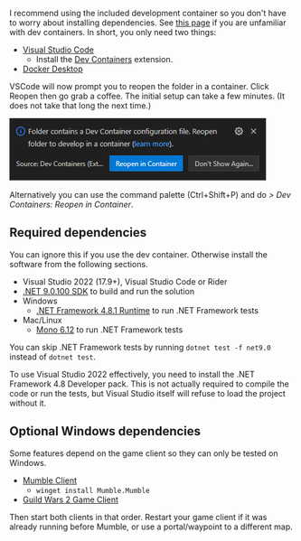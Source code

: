 I recommend using the included development container so you don't have to worry about installing dependencies. See [this page](https://code.visualstudio.com/docs/devcontainers/containers) if you are unfamiliar with dev containers. In short, you only need two things:

- [Visual Studio Code](https://code.visualstudio.com/)
  - Install the [Dev Containers](https://marketplace.visualstudio.com/items?itemName=ms-vscode-remote.remote-containers) extension.
- [Docker Desktop](https://www.docker.com/products/docker-desktop)

VSCode will now prompt you to reopen the folder in a container. Click Reopen then go grab a coffee. The initial setup can take a few minutes. (It does not take that long the next time.)

![Prompt displayed by VSCode](img/dev-container-prompt.png)

Alternatively you can use the command palette (Ctrl+Shift+P) and do _> Dev Containers: Reopen in Container_.

## Required dependencies

You can ignore this if you use the dev container. Otherwise install the software from the following sections.

- Visual Studio 2022 (17.9+), Visual Studio Code or Rider
- [.NET 9.0.100 SDK](https://dotnet.microsoft.com/en-us/download/dotnet/8.0) to build and run the solution
- Windows
  - [.NET Framework 4.8.1 Runtime](https://dotnet.microsoft.com/en-us/download/dotnet-framework/net481) to run .NET Framework tests
- Mac/Linux
  - [Mono 6.12](https://www.mono-project.com/download/stable/) to run .NET Framework tests

You can skip .NET Framework tests by running `dotnet test -f net9.0` instead of `dotnet test`.

To use Visual Studio 2022 effectively, you need to install the .NET Framework 4.8 Developer pack. This is not actually required to compile the code or run the tests, but Visual Studio itself will refuse to load the project without it.

## Optional Windows dependencies

Some features depend on the game client so they can only be tested on Windows.

- [Mumble Client](https://github.com/mumble-voip/mumble/releases)
  - `winget install Mumble.Mumble`
- [Guild Wars 2 Game Client](https://account.arena.net/welcome)

Then start both clients in that order. Restart your game client if it was already running before Mumble, or use a portal/waypoint to a different map.
